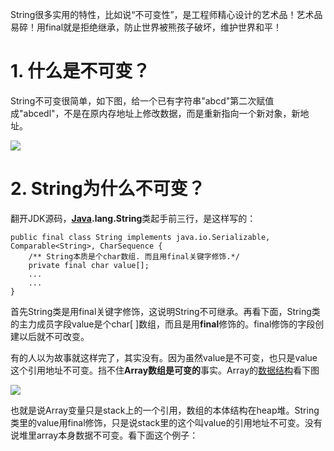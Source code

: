 String很多实用的特性，比如说“不可变性”，是工程师精心设计的艺术品！艺术品易碎！用final就是拒绝继承，防止世界被熊孩子破坏，维护世界和平！

# 1. 什么是不可变？

String不可变很简单，如下图，给一个已有字符串"abcd"第二次赋值成"abcedl"，不是在原内存地址上修改数据，而是重新指向一个新对象，新地址。

![](http://img.blog.csdn.net/20160902151207962?watermark/2/text/aHR0cDovL2Jsb2cuY3Nkbi5uZXQv/font/5a6L5L2T/fontsize/400/fill/I0JBQkFCMA==/dissolve/70/gravity/Center)

# 2. String为什么不可变？

翻开JDK源码，[**Java**](http://lib.csdn.net/base/java)**.lang.String**类起手前三行，是这样写的：

```
public final class String implements java.io.Serializable, Comparable<String>, CharSequence {  
    /** String本质是个char数组. 而且用final关键字修饰.*/  
    private final char value[];  
    ...  
    ...  
}
```

首先String类是用final关键字修饰，这说明String不可继承。再看下面，String类的主力成员字段value是个char\[ \]数组，而且是用**final**修饰的。final修饰的字段创建以后就不可改变。

有的人以为故事就这样完了，其实没有。因为虽然value是不可变，也只是value这个引用地址不可变。挡不住**Array数组是可变的**事实。Array的[数据结构](http://lib.csdn.net/base/datastructure)看下图

![](http://img.blog.csdn.net/20160902151342786)

也就是说Array变量只是stack上的一个引用，数组的本体结构在heap堆。String类里的value用final修饰，只是说stack里的这个叫value的引用地址不可变。没有说堆里array本身数据不可变。看下面这个例子：









